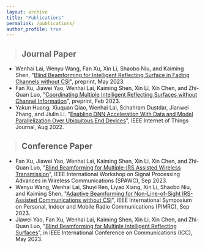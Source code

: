 ```yaml
---
layout: archive
title: "Publications"
permalink: /publications/
author_profile: true
---
```


> ## Journal Paper
* Wenhai Lai, Wenyu Wang, Fan Xu, Xin Li, Shaobo Niu, and Kaiming Shen, "[Blind Beamforming for Intelligent Reflecting Surface in Fading Channels without CSI](https://arxiv.org/abs/2305.18998)", preprint, May 2023.
* Fan Xu, Jiawei Yao, Wenhai Lai, Kaiming Shen, Xin Li, Xin Chen, and Zhi-Quan Luo, "[Coordinating Multiple Intelligent Reflecting Surfaces without Channel Information](https://arxiv.org/abs/2302.09717)", preprint, Feb 2023.
* Yakun Huang, Xiuquan Qiao, Wenhai Lai, Schahram Dustdar, Jianwei Zhang, and Jiulin Li. "[Enabling DNN Acceleration With Data and Model Parallelization Over Ubiquitous End Devices](https://ieeexplore.ieee.org/abstract/document/9538819)", IEEE Internet of Things Journal, Aug 2022.

> ## Conference Paper
* Fan Xu, Jiawei Yao, Wenhai Lai, Kaiming Shen, Xin Li, Xin Chen, and Zhi-Quan Luo, "[Blind Beamforming for Multiple-IRS Assisted Wireless Transmission](/files/SPAWC_2023.pdf)", IEEE International Workshop on Signal Processing Advances in Wireless Communications (SPAWC), Sep 2023.
* Wenyu Wang, Wenhai Lai, Shuyi Ren, Liyao Xiang, Xin Li, Shaobo Niu, and Kaiming Shen, "[Adaptive Beamforming for Non-Line-of-Sight IRS-Assisted Communications without CSI](/files/PIMRC_2023.pdf)", IEEE International Symposium on Personal, Indoor and Mobile Radio Communications (PIMRC), Sep 2023.
* Jiawei Yao, Fan Xu, Wenhai Lai, Kaiming Shen, Xin Li, Xin Chen, and Zhi-Quan Luo, "[Blind Beamforming for Multiple Intelligent Reflecting Surfaces](https://kaimingshen.github.io/doc/ICC23_IRS.pdf)", in IEEE International Conference on Communications (ICC), May 2023.


<!-- {% if author.googlescholar %}
  You can also find my articles on <u><a href="{{author.googlescholar}}">my Google Scholar profile</a>.</u>
{% endif %}

{% include base_path %}

{% for post in site.publications reversed %}
  {% include archive-single.html %}
{% endfor %}
 -->
